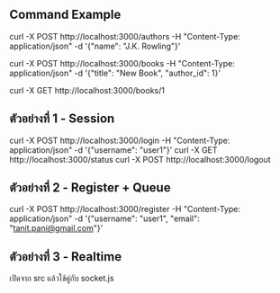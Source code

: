 ## Command Example

curl -X POST http://localhost:3000/authors -H "Content-Type: application/json" -d '{"name": "J.K. Rowling"}'

curl -X POST http://localhost:3000/books -H "Content-Type: application/json" -d '{"title": "New Book", "author_id": 1}'

curl -X GET http://localhost:3000/books/1

## ตัวอย่างที่ 1 - Session

curl -X POST http://localhost:3000/login -H "Content-Type: application/json" -d '{"username": "user1"}'
curl -X GET http://localhost:3000/status
curl -X POST http://localhost:3000/logout 

## ตัวอย่างที่ 2 - Register + Queue
curl -X POST http://localhost:3000/register -H "Content-Type: application/json" -d '{"username": "user1", "email": "tanit.pani@gmail.com"}'

## ตัวอย่างที่ 3 - Realtime
เปิดจาก src แล้วใช้คู่กับ socket.js